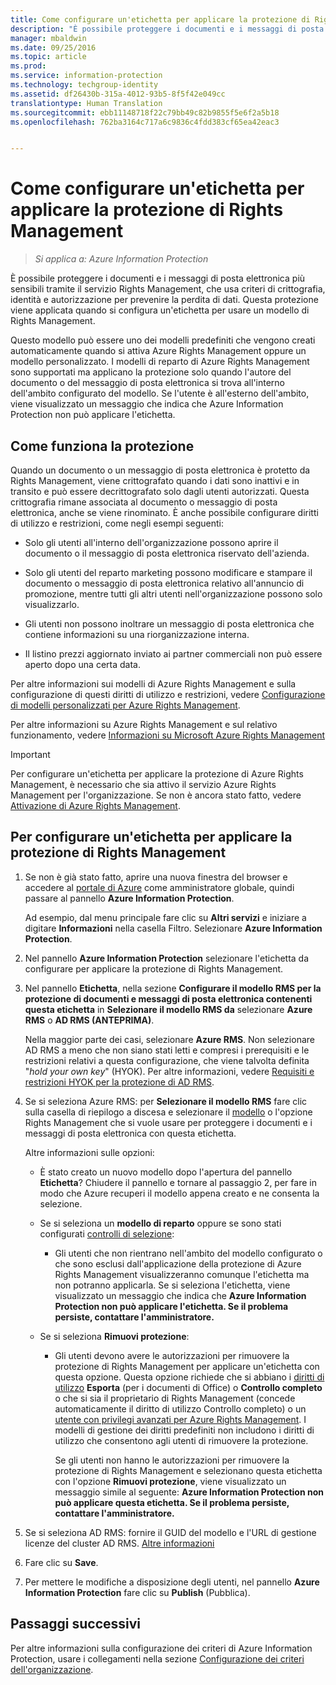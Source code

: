 ```yaml
---
title: Come configurare un'etichetta per applicare la protezione di Rights Management | Azure Information Protection
description: "È possibile proteggere i documenti e i messaggi di posta elettronica più sensibili tramite il servizio Rights Management, che usa criteri di crittografia, identità e autorizzazione per prevenire la perdita di dati. Questa protezione viene applicata quando si configura un'etichetta per usare un modello di Rights Management."
manager: mbaldwin
ms.date: 09/25/2016
ms.topic: article
ms.prod: 
ms.service: information-protection
ms.technology: techgroup-identity
ms.assetid: df26430b-315a-4012-93b5-8f5f42e049cc
translationtype: Human Translation
ms.sourcegitcommit: ebb11148718f22c79bb49c82b9855f5e6f2a5b18
ms.openlocfilehash: 762ba3164c717a6c9836c4fdd383cf65ea42eac3


---
```


# Come configurare un'etichetta per applicare la protezione di Rights Management

>*Si applica a: Azure Information Protection*

È possibile proteggere i documenti e i messaggi di posta elettronica più sensibili tramite il servizio Rights Management, che usa criteri di crittografia, identità e autorizzazione per prevenire la perdita di dati. Questa protezione viene applicata quando si configura un'etichetta per usare un modello di Rights Management. 

Questo modello può essere uno dei modelli predefiniti che vengono creati automaticamente quando si attiva Azure Rights Management oppure un modello personalizzato. I modelli di reparto di Azure Rights Management sono supportati ma applicano la protezione solo quando l'autore del documento o del messaggio di posta elettronica si trova all'interno dell'ambito configurato del modello. Se l'utente è all'esterno dell'ambito, viene visualizzato un messaggio che indica che Azure Information Protection non può applicare l'etichetta.

## Come funziona la protezione

Quando un documento o un messaggio di posta elettronica è protetto da Rights Management, viene crittografato quando i dati sono inattivi e in transito e può essere decrittografato solo dagli utenti autorizzati. Questa crittografia rimane associata al documento o messaggio di posta elettronica, anche se viene rinominato. È anche possibile configurare diritti di utilizzo e restrizioni, come negli esempi seguenti:

- Solo gli utenti all'interno dell'organizzazione possono aprire il documento o il messaggio di posta elettronica riservato dell'azienda.

- Solo gli utenti del reparto marketing possono modificare e stampare il documento o messaggio di posta elettronica relativo all'annuncio di promozione, mentre tutti gli altri utenti nell'organizzazione possono solo visualizzarlo.

- Gli utenti non possono inoltrare un messaggio di posta elettronica che contiene informazioni su una riorganizzazione interna.

- Il listino prezzi aggiornato inviato ai partner commerciali non può essere aperto dopo una certa data.

Per altre informazioni sui modelli di Azure Rights Management e sulla configurazione di questi diritti di utilizzo e restrizioni, vedere [Configurazione di modelli personalizzati per Azure Rights Management](../deploy-use/configure-custom-templates.md).

Per altre informazioni su Azure Rights Management e sul relativo funzionamento, vedere [Informazioni su Microsoft Azure Rights Management](../understand-explore/what-is-azure-rms.md)

> [!IMPORTANT]
> Per configurare un'etichetta per applicare la protezione di Azure Rights Management, è necessario che sia attivo il servizio Azure Rights Management per l'organizzazione. Se non è ancora stato fatto, vedere [Attivazione di Azure Rights Management](../deploy-use/activate-service.md).


## Per configurare un'etichetta per applicare la protezione di Rights Management

1. Se non è già stato fatto, aprire una nuova finestra del browser e accedere al [portale di Azure](https://portal.azure.com) come amministratore globale, quindi passare al pannello **Azure Information Protection**. 

    Ad esempio, dal menu principale fare clic su **Altri servizi** e iniziare a digitare **Informazioni** nella casella Filtro. Selezionare **Azure Information Protection**.

2. Nel pannello **Azure Information Protection** selezionare l'etichetta da configurare per applicare la protezione di Rights Management.

3. Nel pannello **Etichetta**, nella sezione **Configurare il modello RMS per la protezione di documenti e messaggi di posta elettronica contenenti questa etichetta** in **Selezionare il modello RMS da** selezionare **Azure RMS** o **AD RMS (ANTEPRIMA)**.
    
    Nella maggior parte dei casi, selezionare **Azure RMS**. Non selezionare AD RMS a meno che non siano stati letti e compresi i prerequisiti e le restrizioni relativi a questa configurazione, che viene talvolta definita "*hold your own key*" (HYOK). Per altre informazioni, vedere [Requisiti e restrizioni HYOK per la protezione di AD RMS](configure-adrms-restrictions.md).
    
4. Se si seleziona Azure RMS: per **Selezionare il modello RMS** fare clic sulla casella di riepilogo a discesa e selezionare il [modello](../deploy-use/configure-custom-templates.md) o l'opzione Rights Management che si vuole usare per proteggere i documenti e i messaggi di posta elettronica con questa etichetta.
    
    Altre informazioni sulle opzioni:
    
    - È stato creato un nuovo modello dopo l'apertura del pannello **Etichetta**? Chiudere il pannello e tornare al passaggio 2, per fare in modo che Azure recuperi il modello appena creato e ne consenta la selezione.
    
    - Se si seleziona un **modello di reparto** oppure se sono stati configurati [controlli di selezione](../deploy-use/activate-service.md#configuring-onboarding-controls-for-a-phased-deployment):
    
        - Gli utenti che non rientrano nell'ambito del modello configurato o che sono esclusi dall'applicazione della protezione di Azure Rights Management visualizzeranno comunque l'etichetta ma non potranno applicarla. Se si seleziona l'etichetta, viene visualizzato un messaggio che indica che **Azure Information Protection non può applicare l'etichetta. Se il problema persiste, contattare l'amministratore.**
        
    - Se si seleziona **Rimuovi protezione**:
        
        - Gli utenti devono avere le autorizzazioni per rimuovere la protezione di Rights Management per applicare un'etichetta con questa opzione. Questa opzione richiede che si abbiano i [diritti di utilizzo](../deploy-use/configure-usage-rights.md) **Esporta** (per i documenti di Office) o **Controllo completo** o che si sia il proprietario di Rights Management (concede automaticamente il diritto di utilizzo Controllo completo) o un [utente con privilegi avanzati per Azure Rights Management](../deploy-use/configure-super-users.md). I modelli di gestione dei diritti predefiniti non includono i diritti di utilizzo che consentono agli utenti di rimuovere la protezione. 

            Se gli utenti non hanno le autorizzazioni per rimuovere la protezione di Rights Management e selezionano questa etichetta con l'opzione **Rimuovi protezione**, viene visualizzato un messaggio simile al seguente: **Azure Information Protection non può applicare questa etichetta. Se il problema persiste, contattare l'amministratore.**

5. Se si seleziona AD RMS: fornire il GUID del modello e l'URL di gestione licenze del cluster AD RMS. [Altre informazioni](configure-adrms-restrictions.md#locating-the-information-to-specify-ad-rms-protection-with-an-azure-information-protection-label)

6. Fare clic su **Save**.

7. Per mettere le modifiche a disposizione degli utenti, nel pannello **Azure Information Protection** fare clic su **Publish** (Pubblica).

## Passaggi successivi

Per altre informazioni sulla configurazione dei criteri di Azure Information Protection, usare i collegamenti nella sezione [Configurazione dei criteri dell'organizzazione](configure-policy.md#configuring-your-organization-s-policy).  



<!--HONumber=Sep16_HO4-->


